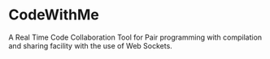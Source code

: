 # CodeWithMe
A Real Time Code Collaboration Tool for Pair programming with compilation and sharing facility with the use of Web Sockets.
